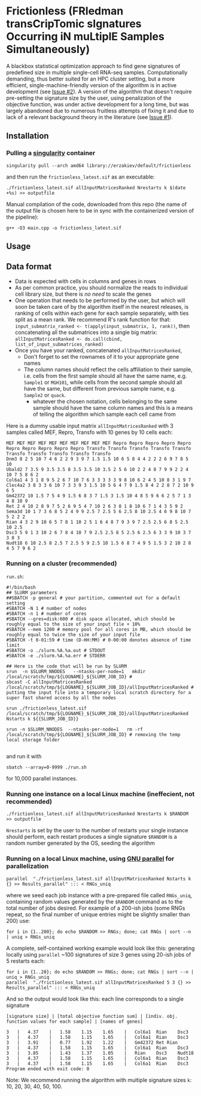 # Frictionless (FRIedman transCripTomic sIgnatures Occurring iN muLtiplE Samples Simultaneously)

A blackbox statistical optimization approach to find gene signatures of predefined size in multiple single-cell RNA-seq samples. Computationally demanding, thus better suited for an HPC cluster setting, but a more efficient, single-machine-friendly version of the algorithm is in active development (see [Issue #2](https://github.com/erzakiev/frictionless/issues/2)). A version of the algorithm that doesn't require pre-setting the signature size by the user, using penalization of the objective function, was under active development for a long time, but was largely abandoned due to numerous fruitless attempts of fixing it and due to lack of a relevant background theory in the literature (see [Issue #1](https://github.com/erzakiev/frictionless/issues/1)).

## Installation
### Pulling a [singularity](https://docs.sylabs.io/guides/3.0/user-guide/installation.html) container
```
singularity pull --arch amd64 library://erzakiev/default/frictionless
```
and then run the `frictionless_latest.sif` as an executable:
```
./frictionless_latest.sif allInputMatricesRanked Nrestarts k $(date +%s) >> outputfile
```

Manual compilation of the code, downloaded from this repo (the name of the output file is chosen here to be in sync with the containerized version of the pipeline):
```
g++ -O3 main.cpp -o frictionless_latest.sif
```

## Usage

## Data format
* Data is expected with cells in columns and genes in rows
* As per common practice, you should normalize the reads to individual cell library size, but there is *no need* to scale the genes
* One operation that needs to be performed by the user, but which will soon be taken care of by the algorithm itself in the nearest releases, is ranking of cells within each gene for each sample separately, with ties split as a mean rank. We recommend R's rank function for that: `input_submatrix_ranked <- t(apply(input_submatrix, 1, rank))`, then concatenating all the submatrices into a single big matrix: `allInputMatricesRanked <- do.call(cbind, list_of_input_submatrices_ranked)`
* Once you have your ranked, concatenated `allInputMatricesRanked`, 
  * Don't forget to set the rownames of it to your appropriate gene names
  * The column names should reflect the cells affiliation to their sample, i.e. cells from the first sample should all have the same name, e.g. `Sample1` or `MGH101`, while cells from the second sample should all have the same, but different from previous sample name, e.g. `Sample2` or `quack`.
    * whatever the chosen notation, cells belonging to the same sample should have the same column names and this is a means of telling the algorithm which sample each cell came from
    
Here is a dummy usable input matrix `allInputMatricesRanked` with 3 samples called MEF, Repro, Transfo with 10 genes by 10 cells each:
```
MEF MEF MEF MEF MEF MEF MEF MEF MEF MEF Repro Repro Repro Repro Repro Repro Repro Repro Repro Repro Transfo Transfo Transfo Transfo Transfo Transfo Transfo Transfo Transfo Transfo
Dnm3 8 2 5 10 7 4 6 2 2 9 3 9 7 1.5 1.5 10 6 5 8 4 4 2 2 2 6 9 7 8 5 10
Ubald2 7 3.5 9 3.5 3.5 8 3.5 3.5 10 3.5 2 5 6 10 2 2 4 8 7 9 9 2 2 4 10 7 5 8 6 2
Col6a1 4 3 1 8 9 5 2 6 7 10 7 6 3 3 3 3 3 9 8 10 6 2 4 5 10 8 3 1 9 7
Clec4a2 3 8 3 3 6 10 7 3 3 9 3 1.5 10 5 6 4 7 9 1.5 8 4 2 2 8 7 2 10 9 6 5
Gm42372 10 1.5 7 5 4 9 1.5 6 8 3 7 1.5 3 1.5 10 4 8 5 9 6 6 2 5 7 1 3 4 8 10 9
Ret 2 4 10 2 8 9 7 5 2 6 9 5 4 7 10 2 6 3 8 1 8 10 6 7 1 4 3 5 9 2
Sema3d 10 1 7 3 6 8 5 2 4 9 9 2.5 7 2.5 5 6 2.5 8 10 2.5 4 6 9 8 10 7 5 2 2 2
Rian 4 3 2 9 10 6 5 7 8 1 10 2 5 1 6 4 8 7 9 3 9 7 2.5 2.5 6 8 5 2.5 10 2.5
Dsc3 5 9 1 3 10 2 6 7 8 4 10 7 9 2.5 2.5 8 5 2.5 6 2.5 6 3 3 9 10 3 7 3 8 3
Nudt18 6 10 2.5 8 2.5 7 2.5 5 9 2.5 10 1.5 6 8 7 4 9 5 1.5 3 2 10 2 8 4 5 7 9 6 2
```

### Running on a cluster (recommended)

`run.sh`:
```
#!/bin/bash
## SLURM parameters
##SBATCH -p general # your partition, commented out for a default setting
#SBATCH -N 1 # number of nodes
#SBATCH -n 1 # number of cores
#SBATCH --gres=disk:600 # disk space allocated, which should be roughly equal to the size of your input file + 10%
#SBATCH --mem 1200 # memory pool for all cores in MB, which should be roughly equal to twice the size of your input file
#SBATCH -t 0-01:59 # time (D-HH:MM) # 0-00:00 denotes absence of time limit
#SBATCH -o ./slurm.%A.%a.out # STDOUT
#SBATCH -e ./slurm.%A.%a.err # STDERR

## Here is the code that will be run by SLURM
srun  -n $SLURM_NNODES   --ntasks-per-node=1   mkdir /local/scratch/tmp/${LOGNAME}_${SLURM_JOB_ID} #
sbcast -C allInputMatricesRanked /local/scratch/tmp/${LOGNAME}_${SLURM_JOB_ID}/allInputMatricesRanked # putting the input file into a temporary local scratch directory for a super fast shared access by all the nodes

srun ./frictionless_latest.sif /local/scratch/tmp/${LOGNAME}_${SLURM_JOB_ID}/allInputMatricesRanked Nstarts k ${{SLURM_JOB_ID}}

srun -n $SLURM_NNODES  --ntasks-per-node=1   rm -rf  /local/scratch/tmp/${LOGNAME}_${SLURM_JOB_ID} # removing the temp local storage folder


```
and run it with 
```
sbatch --array=0-9999 ./run.sh
``` 
for 10,000 parallel instances.

### Running one instance on a local Linux machine (ineffecient, not recommended)
```
./frictionless_latest.sif allInputMatricesRanked Nrestarts k $RANDOM >> outputfile
```
`Nrestarts` is set by the user to the number of restarts your single instance should perform, each restart produces a single signature
`$RANDOM` is a random number generated by the OS, seeding the algorithm

### Running on a local Linux machine, using [GNU parallel](https://www.gnu.org/software/parallel/parallel_tutorial.html) for parallelization
```
parallel  "./frictionless_latest.sif allInputMatricesRanked Nstarts k {} >> Results_parallel" ::: < RNGs_uniq
```
where we seed each job instance with a pre-prepared file called `RNGs_uniq`, containing random values generated by the `$RANDOM` command as to the total number of jobs desired. For example of a 200-ish jobs (some RNGs repeat, so the final number of unique entries might be slightly smaller than 200) use:
```
for i in {1..200}; do echo $RANDOM >> RNGs; done; cat RNGs | sort --n | uniq > RNGs_uniq
```
A complete, self-contained working example would look like this: 
generating locally using `parallel` ~100 signatures of size 3 genes using 20-ish jobs of 5 restarts each:
```
for i in {1..20}; do echo $RANDOM >> RNGs; done; cat RNGs | sort --n | uniq > RNGs_uniq
parallel  "./frictionless_latest.sif allInputMatricesRanked 5 3 {} >> Results_parallel" ::: < RNGs_uniq
```

And so the output would look like this: each line corresponds to a single signature
```
[signature size] | [total objective function sum] | [indiv. obj. function values for each sample] | [names of genes]
```
```
3	|	4.37	|	1.58	1.15	1.65	|	Col6a1	Rian	Dsc3	
3	|	4.37	|	1.58	1.15	1.65	|	Col6a1	Rian	Dsc3	
3	|	3.91	|	0.77	1.92	1.22	|	Gm42372	Ret	Rian	
3	|	4.37	|	1.58	1.15	1.65	|	Col6a1	Rian	Dsc3	
3	|	3.85	|	1.43	1.37	1.05	|	Rian	Dsc3	Nudt18	
3	|	4.37	|	1.58	1.15	1.65	|	Col6a1	Rian	Dsc3	
3	|	4.37	|	1.58	1.15	1.65	|	Col6a1	Rian	Dsc3	
Program ended with exit code: 0
```


Note: We recommend running the algorithm with multiple signature sizes `k`: 10, 20, 30, 40, 50, 100.
